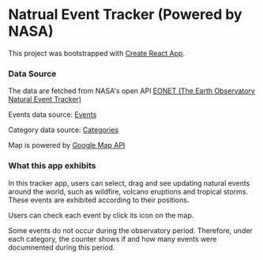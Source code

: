 # Natrual Event Tracker (Powered by NASA)

This project was bootstrapped with [Create React App](https://github.com/facebook/create-react-app).

### Data Source

The data are fetched from NASA's open API [EONET (The Earth Observatory Natural Event Tracker)](https://eonet.sci.gsfc.nasa.gov/docs/v2.1)

Events data source: [Events](https://eonet.sci.gsfc.nasa.gov/api/v2.1/events)

Category data source: [Categories](https://eonet.sci.gsfc.nasa.gov/api/v2.1/categories)

Map is powered by [Google Map API](https://developers.google.com/maps)

### What this app exhibits

In this tracker app, users can select, drag and see updating natural events around the world, such as wildfire, volcano eruptions and tropical storms. These events are exhibited according to their positions.

Users can check each event by click its icon on the map.

Some events do not occur during the observatory period. Therefore, under each category, the counter shows if and how many events were documnented during this period.
